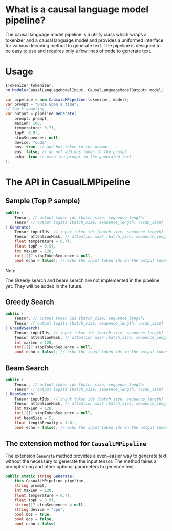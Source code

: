 # What is a causal language model pipeline?

The causal language model pipeline is a utility class which wraps a tokenizer and a causal language model and provides a uniformed interface for various decoding method to generate text. The pipeline is designed to be easy to use and requires only a few lines of code to generate text.

# Usage
```C#
ITokenizer tokenizer;
nn.Module<CausalLanguageModelInput, CausalLanguageModelOutput> model;

var pipeline = new CausalLMPipeline(tokenizer, model);
var prompt = "Once upon a time";
// top-k sampling
var output = pipeline.Generate(
    prompt: prompt,
    maxLen: 100,
    temperature: 0.7f,
    topP: 0.9f,
    stopSequences: null,
    device: "cuda",
    bos: true, // add bos token to the prompt
    eos: false, // do not add eos token to the prompt
    echo: true // echo the prompt in the generated text
);
```

# The API in CasualLMPipeline
## Sample (Top P sample)
```C#
public (
    Tensor, // output token ids [batch_size, sequence_length]
    Tensor // output logits [batch_size, sequence_length, vocab_size]
) Generate(
    Tensor inputIds, // input token ids [batch_size, sequence_length]
    Tensor attentionMask, // attention mask [batch_size, sequence_length]
    float temperature = 0.7f,
    float topP = 0.9f,
    int maxLen = 128,
    int[][]? stopTokenSequence = null,
    bool echo = false); // echo the input token ids in the output token ids
```

>[!NOTE]
> The Greedy search and beam search are not implemented in the pipeline yet. They will be added in the future.

## Greedy Search
```C#
public (
    Tensor, // output token ids [batch_size, sequence_length]
    Tensor // output logits [batch_size, sequence_length, vocab_size]
) GreedySearch(
    Tensor inputIds, // input token ids [batch_size, sequence_length]
    Tensor attentionMask, // attention mask [batch_size, sequence_length]
    int maxLen = 128,
    int[][]? stopTokenSequence = null,
    bool echo = false); // echo the input token ids in the output token ids
```

## Beam Search
```C#
public (
    Tensor, // output token ids [batch_size, sequence_length]
    Tensor // output logits [batch_size, sequence_length, vocab_size]
) BeamSearch(
    Tensor inputIds, // input token ids [batch_size, sequence_length]
    Tensor attentionMask, // attention mask [batch_size, sequence_length]
    int maxLen = 128,
    int[][]? stopTokenSequence = null,
    int beamSize = 5,
    float lengthPenalty = 1.0f,
    bool echo = false); // echo the input token ids in the output token ids
```

## The extension method for `CausalLMPipeline`

The extension `Generate` method provides a even-easier way to generate text without the necessary to generate the input tensor. The method takes a prompt string and other optional parameters to generate text.

```C#
public static string Generate(
    this CasualLMPipeline pipeline,
    string prompt,
    int maxLen = 128,
    float temperature = 0.7f,
    float topP = 0.9f,
    string[]? stopSequences = null,
    string device = "cpu",
    bool bos = true,
    bool eos = false,
    bool echo = false)
```